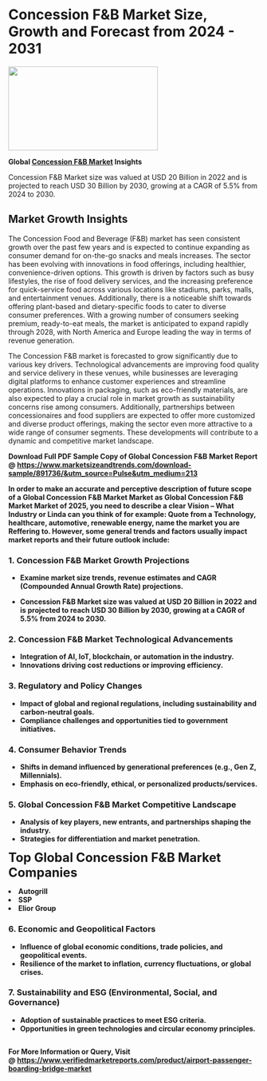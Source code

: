 <H1>Concession F&B Market Size, Growth and Forecast from 2024 - 2031</H1><img class="aligncenter size-medium wp-image-584254" src="https://thirdeyenews.in/wp-content/uploads/2024/09/Global-Market-Research-300x168.jpeg" alt="" width="300" height="168" /><p><strong>Global&nbsp;<a href="https://www.marketsizeandtrends.com/download-sample/891736/&amp;utm_source=Pulse&amp;utm_medium=213">Concession F&B Market</a> Insights</strong></p><p>Concession F&B Market size was valued at USD 20 Billion in 2022 and is projected to reach USD 30 Billion by 2030, growing at a CAGR of 5.5% from 2024 to 2030.</p><p><h2>Market Growth Insights</h2> <p>The Concession Food and Beverage (F&B) market has seen consistent growth over the past few years and is expected to continue expanding as consumer demand for on-the-go snacks and meals increases. The sector has been evolving with innovations in food offerings, including healthier, convenience-driven options. This growth is driven by factors such as busy lifestyles, the rise of food delivery services, and the increasing preference for quick-service food across various locations like stadiums, parks, malls, and entertainment venues. Additionally, there is a noticeable shift towards offering plant-based and dietary-specific foods to cater to diverse consumer preferences. With a growing number of consumers seeking premium, ready-to-eat meals, the market is anticipated to expand rapidly through 2028, with North America and Europe leading the way in terms of revenue generation.</p> <p><strong></strong></p> <p>The Concession F&B market is forecasted to grow significantly due to various key drivers. Technological advancements are improving food quality and service delivery in these venues, while businesses are leveraging digital platforms to enhance customer experiences and streamline operations. Innovations in packaging, such as eco-friendly materials, are also expected to play a crucial role in market growth as sustainability concerns rise among consumers. Additionally, partnerships between concessionaires and food suppliers are expected to offer more customized and diverse product offerings, making the sector even more attractive to a wide range of consumer segments. These developments will contribute to a dynamic and competitive market landscape.</p> <p><strong></p><p><span class=""><strong>Download Full PDF Sample Copy of Global Concession F&B Market Report</strong> @ <a href="https://www.marketsizeandtrends.com/download-sample/891736/&amp;utm_source=Pulse&amp;utm_medium=213" target="_blank">https://www.marketsizeandtrends.com/download-sample/891736/&amp;utm_source=Pulse&amp;utm_medium=213</a></span></p><p>In order to make an accurate and perceptive description of future scope of a Global&nbsp;Concession F&B Market Market as Global&nbsp;Concession F&B Market Market of 2025, you need to describe a clear Vision &ndash; What Industry or Linda can you think of for example: Quote from a Technology, healthcare, automotive, renewable energy, name the market you are Reffering to. However, some general trends and factors usually impact market reports and their future outlook include:</p><h3>1.&nbsp;<strong>Concession F&B Market Growth Projections</strong></h3><ul><li>Examine market size trends, revenue estimates and CAGR (Compounded Annual Growth Rate) projections.</li><li><p>Concession F&B Market size was valued at USD 20 Billion in 2022 and is projected to reach USD 30 Billion by 2030, growing at a CAGR of 5.5% from 2024 to 2030.</p></li></ul><h3>2.&nbsp;<strong>Concession F&B Market Technological Advancements</strong></h3><ul><li>Integration of AI, IoT, blockchain, or automation in the industry.</li><li>Innovations driving cost reductions or improving efficiency.</li></ul><h3>3.&nbsp;<strong>Regulatory and Policy Changes</strong></h3><ul><li>Impact of global and regional regulations, including sustainability and carbon-neutral goals.</li><li>Compliance challenges and opportunities tied to government initiatives.</li></ul><h3>4.&nbsp;<strong>Consumer Behavior Trends</strong></h3><ul><li>Shifts in demand influenced by generational preferences (e.g., Gen Z, Millennials).</li><li>Emphasis on eco-friendly, ethical, or personalized products/services.</li></ul><h3>5.&nbsp;<strong>Global Concession F&B Market Competitive Landscape</strong></h3><ul><li>Analysis of key players, new entrants, and partnerships shaping the industry.</li><li>Strategies for differentiation and market penetration.</li></ul><p data-pm-slice="1 1 []"><span style="color: inherit; font-family: inherit; font-size: 25px;">Top Global Concession F&B Market Companies</span></p><div class="" data-test-id=""><p><li>Autogrill</li><li> SSP</li><li> Elior Group</li></p></div><h3>6.&nbsp;<strong>Economic and Geopolitical Factors</strong></h3><ul><li>Influence of global economic conditions, trade policies, and geopolitical events.</li><li>Resilience of the market to inflation, currency fluctuations, or global crises.</li></ul><h3>7.&nbsp;<strong>Sustainability and ESG (Environmental, Social, and Governance)</strong></h3><ul><li>Adoption of sustainable practices to meet ESG criteria.</li><li>Opportunities in green technologies and circular economy principles.</li></ul><h2><strong style="font-size: 14px;">For More Information or Query, Visit @&nbsp;</strong><a style="background-color: #ffffff; font-size: 14px;" href="https://www.marketsizeandtrends.com/report/concession-f-b-market-/" target="_blank">https://www.verifiedmarketreports.com/product/airport-passenger-boarding-bridge-market</a></h2>
